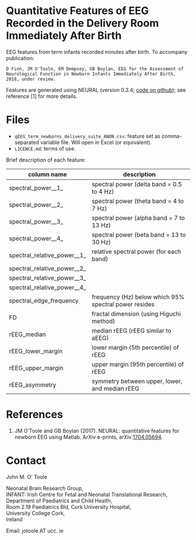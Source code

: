 Quantitative Features of EEG Recorded in the Delivery Room Immediately After Birth
==================================================================================

EEG features from term infants recorded minutes after birth. To accompany publication:

`D Finn, JM O'Toole, EM Dempsey, GB Boylan, EEG for the Assessment of Neurological
Function in Newborn Infants Immediately After Birth, 2018, under review.`


Features are generated using NEURAL (version 0.3.4; [code on
github](https://github.com/otoolej/qEEG_feature_set)); see reference [1] for more details.

# Files
- `qEEG_term_newborns_delivery_suite_ANON.csv`: feature set as comma-separated
  variable file. Will open in Excel (or equivalent).
- `LICENCE.md`: terms of use.

Brief description of each feature:

| column name                  | description                                           |
| ---------------------------- | ----------------------------------------------------- |
| spectral_power__1\_          | spectral power (delta band = 0.5 to 4 Hz)             |
| spectral_power__2\_          | spectral power (theta band = 4 to 7 Hz)               |
| spectral_power__3\_          | spectral power (alpha band = 7 to 13 Hz)              |
| spectral_power__4\_          | spectral power (beta band = 13 to 30 Hz)              |
| spectral_relative_power__1\_ | relative spectral power (for each band)               |
| spectral_relative_power__2\_ |                                                       |
| spectral_relative_power__3\_ |                                                       |
| spectral_relative_power__4\_ |                                                       |
| spectral_edge_frequency      | frequency (Hz) below which 95% spectral power resides |
| FD                           | fractal dimension (using Higuchi method)              |
| rEEG_median                  | median rEEG (rEEG similar to aEEG)                    |
| rEEG_lower_margin            | lower margin (5th percentile) of rEEG                 |
| rEEG_upper_margin            | upper margin (95th percentile) of rEEG                |
| rEEG_asymmetry               | symmetry between upper, lower, and median rEEG        |



# References
1. JM O’Toole and GB Boylan (2017). NEURAL: quantitative features for newborn EEG using
Matlab. ArXiv e-prints, arXiv:[1704.05694](https://arxiv.org/abs/1704.05694).


# Contact
John M. O' Toole

Neonatal Brain Research Group,  
INFANT: Irish Centre for Fetal and Neonatal Translational Research,  
Department of Paediatrics and Child Health,  
Room 2.19 Paediatrics Bld, Cork University Hospital,  
University College Cork,  
Ireland

Email: jotoole AT ucc. ie

